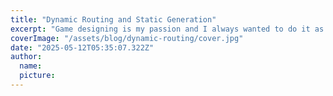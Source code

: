```yaml
---
title: "Dynamic Routing and Static Generation"
excerpt: "Game designing is my passion and I always wanted to do it as a kid. There is also game developing but I like game designing more. I always watch videos or look at people make video games. My favorite kind of game designing are 2-D games or pixelated video games."
coverImage: "/assets/blog/dynamic-routing/cover.jpg"
date: "2025-05-12T05:35:07.322Z"
author:
  name:
  picture:
---
```


